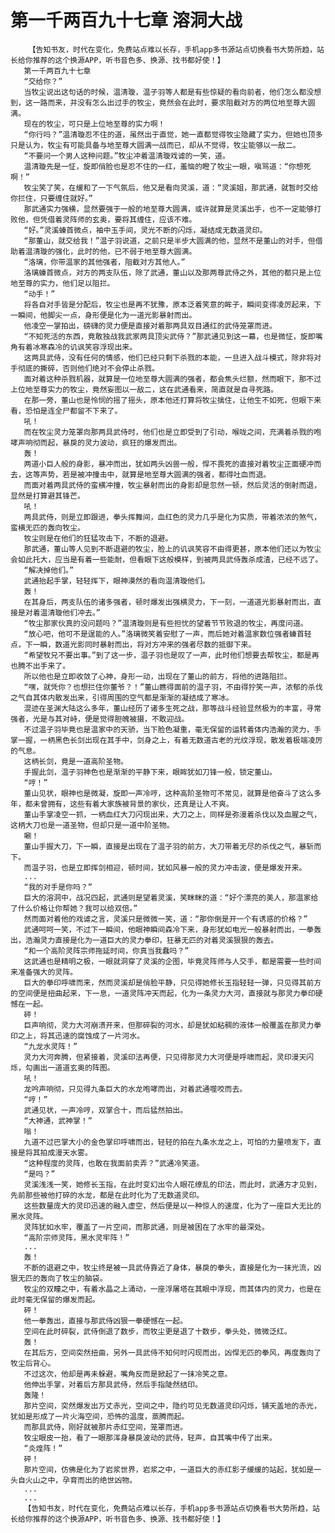# 第一千两百九十七章 溶洞大战
        【告知书友，时代在变化，免费站点难以长存，手机app多书源站点切换看书大势所趋，站长给你推荐的这个换源APP，听书音色多、换源、找书都好使！】
       第一千两百九十七章
       “交给你？”
       当牧尘说出这句话的时候，温清璇，温子羽等人都是有些惊疑的看向前者，他们怎么都没想到，这一路而来，并没有怎么出过手的牧尘，竟然会在此时，要求阻截对方的两位地至尊大圆满。
       现在的牧尘，可只是上位地至尊的实力啊！
       “你行吗？”温清璇忍不住的道，虽然出于直觉，她一直都觉得牧尘隐藏了实力，但她也顶多只是认为，牧尘有可能具备与地至尊大圆满一战而已，却从不觉得，牧尘能够以一敌二。
       “不要问一个男人这种问题。”牧尘冲着温清璇戏谑的一笑，道。
       温清璇先是一怔，旋即俏脸也是忍不住的一红，羞恼的瞪了牧尘一眼，嗔骂道：“你想死啊！”
       牧尘笑了笑，在缓和了一下气氛后，他又是看向灵溪，道：“灵溪姐，那武通，就暂时交给你拦住，只要缠住就好。”
       那武通实力强横，显然要强于一般的地至尊大圆满，或许就算是灵溪出手，也不一定能够打败他，但凭借着灵阵师的玄奥，要将其缠住，应该不难。
       “好。”灵溪螓首微点，袖中玉手间，灵光不断的闪烁，凝结成无数道灵印。
       “那董山，就交给我！”温子羽说道，之前只是半步大圆满的他，显然不是董山的对手，但借助着温清璇的强化，此时的他，已不弱于地至尊大圆满。
       “洛璃，你带温家的其他强者，阻截对方其他人。”
       洛璃螓首微点，对方的两支队伍，除了武通，董山以及那两尊武侍之外，其他的都只是上位地至尊的实力，他们足以阻拦。
       “动手！”
       将各自对手皆是分配后，牧尘也是再不犹豫，原本泛着笑意的眸子，瞬间变得凌厉起来，下一瞬间，他脚尖一点，身形便是化为一道光影暴射而出。
       他凌空一掌拍出，磅礴的灵力便是直接对着那两具双目通红的武侍笼罩而进。
       “不知死活的东西，竟敢独战我武家两具顶尖武侍？”那武通见到这一幕，也是微怔，旋即嘴角有着冰寒森冷的讥讽笑容浮现出来。
       这两具武侍，没有任何的情感，他们已经只剩下杀戮的本能，一旦进入战斗模式，除非将对手彻底的撕碎，否则他们绝对不会停止杀戮。
       面对着这种杀戮机器，就算是一位地至尊大圆满的强者，都会焦头烂额，然而眼下，那不过上位地至尊实力的牧尘，竟然妄图以一敌二，这在武通看来，简直就是自寻死路。
       在那一旁，董山也是怜悯的摇了摇头，原本他还打算将牧尘擒住，让他生不如死，但眼下来看，恐怕是连全尸都留不下来了。
       吼！
       而在牧尘灵力笼罩向那两具武侍时，他们也是立即受到了引动，喉咙之间，充满着杀戮的咆哮声响彻而起，暴戾的灵力波动，疯狂的爆发而出。
       轰！
       两道小巨人般的身影，暴冲而出，犹如两头凶兽一般，悍不畏死的直接对着牧尘正面硬冲而去，这等声势，若是被冲撞击中，就算是地至尊大圆满的强者，都得吐血而退。
       而面对着两具武侍的蛮横冲撞，牧尘暴射而出的身影却是忽然一顿，然后灵活的倒射而退，显然是打算避其锋芒。
       吼！
       两具武侍，则是立即跟进，拳头挥舞间，血红色的灵力几乎是化为实质，带着浓浓的煞气，蛮横无匹的轰向牧尘。
       牧尘则是在他们的狂猛攻击下，不断的退避。
       那武通，董山等人见到不断退避的牧尘，脸上的讥讽笑容不由得更甚，原本他们还以为牧尘会如此托大，应当是有着一些能耐，但看眼下这般模样，到被两具武侍轰杀成渣，已经不远了。
       “解决掉他们。”
       武通抬起手掌，轻轻挥下，眼神漠然的看向温清璇他们。
       轰！
       在其身后，两支队伍的诸多强者，顿时爆发出强横灵力，下一刻，一道道光影暴射而出，直接是对着温清璇他们冲去。”
       “牧尘那家伙真的没问题吗？”温清璇则是有些担忧的望着节节败退的牧尘，再度问道。
       “放心吧，他可不是逞能的人。”洛璃微笑着安慰了一声，而后她对着温家数位强者螓首轻点，下一瞬，数道光影同时暴射而出，将对方冲来的强者尽数的抵御下来。
       “希望牧兄不要出事。”到了这一步，温子羽也是叹了一声，此时他们想要去帮牧尘，都是再也腾不出手来了。
       所以他也是立即收敛了心神，身形一动，出现在了董山的前方，将他的进路阻拦。
       “嘿，就凭你？也想拦住你董爷？！”董山瞧得面前的温子羽，不由得狞笑一声，浓郁的杀伐之气自其体内散发出来，引得周围的空气都是渐渐的凝结成了寒冰。
       混迹在圣渊大陆这么多年，董山经历了诸多生死之战，那等战斗经验显然极为的丰富，寻常强者，光是与其对峙，便是觉得胆魄被摄，不敢迎战。
       不过温子羽毕竟也是温家中的天骄，当下脸色凝重，毫无保留的运转着体内浩瀚的灵力，手掌一握，一柄黑色长剑出现在其手中，剑身之上，有着无数道古老的光纹浮现，散发着极端凌厉的气息。
       这柄长剑，竟是一道高阶圣物。
       手握此剑，温子羽神色也是渐渐的平静下来，眼眸犹如刀锋一般，锁定董山。
       “哼！”
       董山见状，眼神也是微凝，旋即一声冷哼，这种高阶圣物可不常见，就算是他奋斗了这么多年，都未曾拥有，这些有着大家族被背景的家伙，还真是让人不爽。
       董山手掌凌空一抓，一柄血红大刀闪现出来，大刀之上，同样是弥漫着杀伐以及血腥之气，这柄大刀也是一道圣物，但却只是一道中阶圣物。
       唰！
       董山手握大刀，下一瞬，直接是出现在了温子羽的前方，大刀带着无尽的杀伐之气，暴斩而下。
       而温子羽，也是立即挥剑相迎，顿时间，犹如风暴一般的灵力冲击波，便是爆发开来。
       ...
       “我的对手是你吗？”
       巨大的溶洞中，战况四起，武通则是望着灵溪，笑眯眯的道：“好个漂亮的美人，那温家给了什么价格让你帮她？我可以给双倍。”
       然而面对着他的戏谑之言，灵溪只是微微一笑，道：“那你倒是开一个有诱惑的价格？”
       武通呵呵一笑，不过下一瞬间，他眼神瞬间森冷下来，身形犹如电光一般暴射而出，一拳轰出，浩瀚灵力直接是化为一道巨大的灵力拳印，狂暴无匹的对着灵溪狠狠的轰去。
       “和一个高阶灵阵宗师拖延时间，你真当我蠢吗？”
       这武通也是精明之极，一眼就洞穿了灵溪的企图，毕竟灵阵师与人交手，都是需要一些时间来准备强大的灵阵。
       巨大的拳印呼啸而来，然而灵溪却是俏脸平静，只见得她修长玉指轻轻一弹，只见得其前方的空间便是扭曲起来，下一息，一道灵阵冲天而起，化为一条灵力大河，直接就与那灵力拳印硬憾在一起。
       砰！
       巨声响彻，灵力大河崩溃开来，但那碎裂的河水，却是犹如粘稠的液体一般覆盖在那灵力拳印之上，将其迅速的腐蚀成了一片河水。
       “九龙水灵阵！”
       灵力大河奔腾，但紧接着，灵溪印法再便，只见得那灵力大河便是呼啸而起，灵印漫天闪烁，勾画出一道道玄奥的阵图。
       吼！
       龙吟声响彻，只见得九条巨大的水龙咆哮而出，对着武通噬咬而去。
       “哼！”
       武通见状，一声冷哼，双掌合十，而后猛然拍出。
       “大神通，武神掌！”
       嗡！
       九道不过巴掌大小的金色掌印呼啸而出，轻轻的拍在九条水龙之上，可怕的力量喷发下，直接是将其拍成漫天水雾。
       “这种程度的灵阵，也敢在我面前卖弄？”武通冷笑道。
       “是吗？”
       灵溪浅浅一笑，她修长玉指，在此时变幻出令人眼花缭乱的印法，而此时，武通方才见到，先前那些被他打碎的水龙，都是在此时化为了无数道灵印。
       这些数量庞大的灵印迅速的融入虚空，然后便是以一种惊人的速度，化为了一座巨大无比的黑水灵阵。
       灵阵犹如水牢，覆盖了一片空间，而那武通，则是被困在了水牢的最深处。
       “高阶宗师灵阵，黑水灵牢阵！”
       ...
       轰！
       不断的退避之中，牧尘终是被一具武侍靠近了身体，暴戾的拳头，直接是化为一抹光流，凶狠无匹的轰向了牧尘的脑袋。
       牧尘的双瞳之中，有着水晶之上涌动，一座浮屠塔在其眼中浮现，而其体内的灵力，也是在此时毫无保留的爆发而起。
       砰！
       他一拳轰出，直接与那武侍凶狠一拳硬憾在一起。
       空间在此时碎裂，武侍倒退了数步，而牧尘更是退了十数步，拳头处，微微泛红。
       轰！
       在其后方，空间突然扭曲，另外一具武侍不知何时闪现而出，凶悍无匹的拳风，再度轰向了牧尘后背心。
       不过这次，他却是再未躲避，嘴角反而是掀起了一抹冷笑之意。
       他伸出手掌，对着后方那具武侍，然后手指陡然结印。
       轰隆！
       那片空间，突然爆发出万丈赤光，空间之中，隐约可见无数道灵印闪烁，铺天盖地的赤光，犹如是形成了一片火海空间，恐怖的温度，蒸腾而起。
       而那具武侍，刚好就被那片赤红空间，笼罩而进。
       牧尘眼皮一抬，看了一眼那浑身暴戾波动的武侍，轻声，自其嘴中传了出来。
       “炎煌阵！”
       砰！
       那片空间，仿佛是化为了岩浆世界，岩浆之中，一道巨大的赤红影子缓缓的站起，犹如是一头自火山之中，孕育而出的绝世凶物。
       ...
       ...
       【告知书友，时代在变化，免费站点难以长存，手机app多书源站点切换看书大势所趋，站长给你推荐的这个换源APP，听书音色多、换源、找书都好使！】